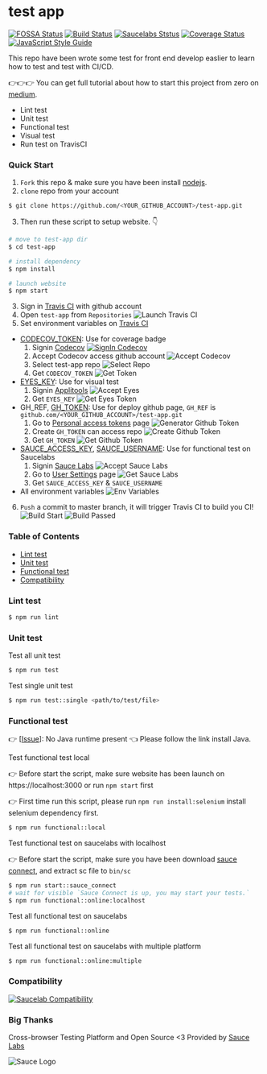 # test app

[![FOSSA Status][fossa-status-image]][fossa-status-url]
[![Build Status][travis-image]][travis-url]
[![Saucelabs Ststus][sauce-labs-status-image]][sauce-labs-status-url]
[![Coverage Status][codecov-image]][codecov-url]
[![JavaScript Style Guide][standard-image]][standard-url]  

<!--
[![Dependency Status][david-dm-image]][david-dm-url]
[![devDependency Status][david-dm-dev-image]][david-dm-dev-url]
[![HitCount][hit-count-image]][hit-count-url]
-->

This repo have been wrote some test for front end develop easlier to learn how to test and test with CI/CD.

👉👉👉 You can get full tutorial about how to start this project from zero on [medium][].

- Lint test
- Unit test
- Functional test
- Visual test
- Run test on TravisCI

### Quick Start
1. `Fork` this repo & make sure you have been install [nodejs][].
2. `clone` repo from your account
```zsh
$ git clone https://github.com/<YOUR_GITHUB_ACCOUNT>/test-app.git
```
3. Then run these script to setup website. 👇

```zsh
# move to test-app dir
$ cd test-app

# install dependency
$ npm install

# launch website
$ npm start
```
3. Sign in [Travis CI][] with github account
4. Open `test-app` from `Repositories`
  ![Launch Travis CI][launch-image]
5. Set environment variables on [Travis CI][]
  - [CODECOV_TOKEN][]: Use for coverage badge
    1. Signin [Codecov][]
      [![SignIn Codecov][signin-codecov-image]][signin-codecov-url]
    2. Accept Codecov access github account
      ![Accept Codecov][accept-codecov-image]
    3. Select test-app repo
      ![Select Repo][select-repo]
    4. Get `CODECOV_TOKEN`
      ![Get Token][get-token]
  - [EYES_KEY][]: Use for visual test
    1. Signin [Applitools][]
      ![Accept Eyes][accept-eyes]
    2. Get `EYES_KEY`
      ![Get Eyes Token][get-eyes-token]
  - GH_REF, [GH_TOKEN][]: Use for deploy github page, `GH_REF` is `github.com/<YOUR_GITHUB_ACCOUNT>/test-app.git`
    1. Go to [Personal access tokens][] page
      ![Generator Github Token][generator-github-token]
    2. Create `GH_TOKEN` can access repo
      ![Create Github Token][create-github-token]
    3. Get `GH_TOKEN`
      ![Get Github Token][get-github-token]
  - [SAUCE_ACCESS_KEY][], [SAUCE_USERNAME][]: Use for functional test on Saucelabs
    1. Signin [Sauce Labs][]
      ![Accept Sauce Labs][accept-sauce-labs]
    2. Go to [User Settings][] page
      ![Get Sauce Labs][get-sauce-labs-token]
    3. Get `SAUCE_ACCESS_KEY` & `SAUCE_USERNAME`
  - All environment variables
    ![Env Variables][env-var-image]
6. `Push` a commit to master branch, it will trigger Travis CI to build you CI!
  ![Build Start][build-start-image]
  ![Build Passed][build-passed-image]


### Table of Contents
- [Lint test]
- [Unit test]
- [Functional test]
- [Compatibility]

### Lint test
```zsh
$ npm run lint
```

### Unit test

Test all unit test
```zsh
$ npm run test
```

Test single unit test
```zsh
$ npm run test::single <path/to/test/file>
```

### Functional test

👉 [[Issue][]]: No Java runtime present 👈  Please follow the link install Java.

Test functional test local

👉 Before start the script, make sure website has been launch on https://localhost:3000 or run `npm start` first

👉 First time run this script, please run `npm run install:selenium` install selenium dependency first.
```zsh
$ npm run functional::local
```

Test functional test on saucelabs with localhost

👉 Before start the script, make sure you have been download [sauce connect], and extract sc file to `bin/sc`
```zsh
$ npm run start::sauce_connect
# wait for visible `Sauce Connect is up, you may start your tests.`
$ npm run functional::online:localhost
```

Test all functional test on saucelabs
```zsh
$ npm run functional::online
```

Test all functional test on saucelabs with multiple platform
```zsh
$ npm run functional::online:multiple
```

### Compatibility
[![Saucelab Compatibility][compatibility-image]][compatibility-url]

### Big Thanks

Cross-browser Testing Platform and Open Source <3 Provided by [Sauce Labs][sauce-homepage]

![Sauce Logo][saucec-logo]

<!-- badge -->
[fossa-status-image]: https://app.fossa.io/api/projects/git%2Bgithub.com%2Fsky172839465%2Ftest-app.svg?type=shield
[fossa-status-url]: https://app.fossa.io/projects/git%2Bgithub.com%2Fsky172839465%2Ftest-app?ref=badge_shield
[travis-image]: https://img.shields.io/travis/sky172839465/test-app.svg
[travis-url]: https://travis-ci.org/sky172839465/test-app
[sauce-labs-status-image]: https://saucelabs.com/buildstatus/test-app
[sauce-labs-status-url]: https://saucelabs.com/u/sky172839465
[codecov-image]: https://img.shields.io/codecov/c/github/sky172839465/test-app.svg
[codecov-url]: https://codecov.io/gh/sky172839465/test-app
[standard-image]: https://img.shields.io/badge/code_style-standard-brightgreen.svg
[standard-url]: https://standardjs.com
[david-dm-image]: https://david-dm.org/sky172839465/test-app.svg
[david-dm-url]: https://david-dm.org/sky172839465/test-app
[david-dm-dev-image]: https://david-dm.org/sky172839465/test-app/dev-status.svg
[david-dm-dev-url]: https://david-dm.org/sky172839465/test-app#info=devDependencies
[hit-count-image]: http://hits.dwyl.io/sky172839465/test-app.svg
[hit-count-url]: http://hits.dwyl.io/sky172839465/test-app
[compatibility-image]: https://saucelabs.com/browser-matrix/test-app.svg
[compatibility-url]: https://saucelabs.com/u/test-app

<!-- post -->
[medium]: https://medium.com/yusong-blog/9735f622ae68

<!-- install -->
[nodejs]: https://nodejs.org
[Travis CI]: https://travis-ci.org/
[launch-image]: https://user-images.githubusercontent.com/9082423/52385822-50d80d00-2abe-11e9-97ce-acf44ac642f3.png
[env-var-image]: https://user-images.githubusercontent.com/9082423/52385867-8250d880-2abe-11e9-9a5f-613d8ac5cc89.png
[CODECOV_TOKEN]: https://codecov.io
[signin-codecov-image]: https://user-images.githubusercontent.com/9082423/52392435-c357e580-2adc-11e9-86ff-d2fdb69836d8.png
[signin-codecov-url]: https://codecov.io/gh
[Codecov]: https://codecov.io/gh
[accept-codecov-image]: https://user-images.githubusercontent.com/9082423/52392611-9eb03d80-2add-11e9-88df-0574fdcf8999.png
[select-repo]: https://user-images.githubusercontent.com/9082423/52393227-28f9a100-2ae0-11e9-8495-b5b9ecf2adaa.png
[get-token]: https://user-images.githubusercontent.com/9082423/52392961-16cb3300-2adf-11e9-941c-dde1b5ae800d.png
[EYES_KEY]: https://applitools.com
[Applitools]: https://applitools.com/users/register
[accept-eyes]: https://user-images.githubusercontent.com/9082423/52393467-1cc21380-2ae1-11e9-9dfc-ec48021e25c2.png
[get-eyes-token]: https://user-images.githubusercontent.com/9082423/52393507-4bd88500-2ae1-11e9-8a9e-bd9efb84e81f.png
[GH_TOKEN]: https://github.com/settings/tokens
[Personal access tokens]: https://github.com/settings/tokens
[generator-github-token]: https://user-images.githubusercontent.com/9082423/52393622-f18bf400-2ae1-11e9-9600-f157b132b7e0.png
[create-github-token]: https://user-images.githubusercontent.com/9082423/52393632-049ec400-2ae2-11e9-934f-72376092a722.png
[get-github-token]: https://user-images.githubusercontent.com/9082423/52393660-2009cf00-2ae2-11e9-8fb6-54b7cc5280dc.png
[SAUCE_ACCESS_KEY]: https://saucelabs.com/oauth/login/github
[SAUCE_USERNAME]: https://saucelabs.com/oauth/login/github
[Sauce Labs]: https://saucelabs.com/oauth/login/github
[accept-sauce-labs]: https://user-images.githubusercontent.com/9082423/52394056-f0f45d00-2ae3-11e9-9d46-9a9ae115b62c.png
[User Settings]: https://app.saucelabs.com/user-settings
[get-sauce-labs-token]: https://user-images.githubusercontent.com/9082423/52394055-f05bc680-2ae3-11e9-8f4f-985b2ca8e1d4.png
[build-start-image]: https://user-images.githubusercontent.com/9082423/52386407-f3918b00-2ac0-11e9-821a-4f0123cd0d85.png
[build-passed-image]: https://user-images.githubusercontent.com/9082423/52386440-22a7fc80-2ac1-11e9-97dd-b81cb975085a.png

<!-- table of contents -->
[Lint test]: https://github.com/sky172839465/test-app#lint-test
[Unit Test]: https://github.com/sky172839465/test-app#unit-test
[Functional Test]: https://github.com/sky172839465/test-app#functional-test
[Environment Variables]: https://github.com/sky172839465/test-app#environment-variables
[Compatibility]: https://github.com/sky172839465/test-app#compatibility

<!-- Functional Test -->
[Issue]: https://github.com/vvo/selenium-standalone/issues/140#issuecomment-151254279
[sauce connect]: https://wiki.saucelabs.com/display/DOCS/Basic+Sauce+Connect+Proxy+Setup#BasicSauceConnectProxySetup-SettingUpSauceConnect

<!-- big thanks -->
[sauce-homepage]: https://saucelabs.com
[saucec-logo]: https://user-images.githubusercontent.com/9082423/53340347-c6a7f980-3943-11e9-8424-77ce890942fd.png


